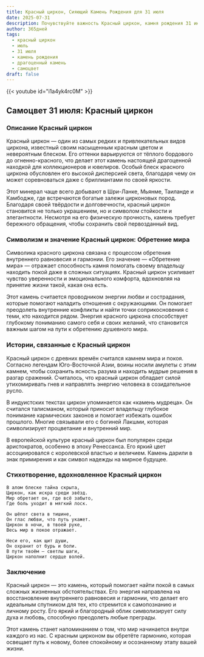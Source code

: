 ```yaml
---
title: Красный циркон, Сияющий Камень Рождения для 31 июля
date: 2025-07-31
description: Почувствуйте важность Красный циркон, камня рождения 31 июля, который символизирует Обретение мира. Пусть его красота и значение осветят ваш день.
author: 365дней
tags:
  - красный циркон
  - июль
  - 31 июля
  - камень рождения
  - драгоценный камень
  - самоцвет
draft: false
---
```


{{< youtube id="i1a4yk4rc0M" >}}

## Самоцвет 31 июля: Красный циркон

### Описание Красный циркон

Красный циркон — один из самых редких и привлекательных видов циркона, известный своим насыщенным красным цветом и невероятным блеском. Его оттенки варьируются от тёплого бордового до огненно-красного, что делает этот камень настоящей драгоценной находкой для коллекционеров и ювелиров. Особый блеск красного циркона обусловлен его высокой дисперсией света, благодаря чему он может соревноваться даже с бриллиантами по своей яркости.

Этот минерал чаще всего добывают в Шри-Ланке, Мьянме, Таиланде и Камбодже, где встречаются богатые залежи цирконовых пород. Благодаря своей твёрдости и долговечности, красный циркон становится не только украшением, но и символом стойкости и элегантности. Несмотря на его физическую прочность, камень требует бережного обращения, чтобы сохранить свой первозданный вид.

### Символизм и значение Красный циркон: Обретение мира

Символика красного циркона связана с процессом обретения внутреннего равновесия и гармонии. Его значение — «Обретение мира» — отражает способность камня помогать своему владельцу находить покой даже в сложных ситуациях. Красный циркон усиливает чувство уверенности и эмоционального комфорта, вдохновляя на принятие жизни такой, какая она есть.

Этот камень считается проводником энергии любви и сострадания, которые помогают наладить отношения с окружающими. Он помогает преодолеть внутренние конфликты и найти точки соприкосновения с теми, кто находится рядом. Энергия красного циркона способствует глубокому пониманию самого себя и своих желаний, что становится важным шагом на пути к обретению душевного мира.

### Истории, связанные с Красный циркон

Красный циркон с древних времён считался камнем мира и покоя. Согласно легендам Юго-Восточной Азии, воины носили амулеты с этим камнем, чтобы сохранить ясность разума и находить мудрые решения в разгар сражений. Считалось, что красный циркон обладает силой утихомиривать гнев и направлять энергию человека в созидательное русло.

В индуистских текстах циркон упоминается как «камень мудреца». Он считался талисманом, который приносит владельцу глубокое понимание кармических законов и помогает избежать ошибок прошлого. Многие связывали его с богиней Лакшми, которая символизирует процветание и внутренний мир.

В европейской культуре красный циркон был популярен среди аристократов, особенно в эпоху Ренессанса. Его яркий цвет ассоциировался с королевской властью и величием. Камень дарили в знак примирения и как символ надежды на мирное будущее.

### Стихотворение, вдохновленное Красный циркон

```
В алом блеске тайна скрыта,  
Циркон, как искра среди звёзд.  
Мир обретает он, где всё забыто,  
Где боль уходит в мягкий лоск.

Он шёпот света в тишине,  
Он глас любви, что путь укажет.  
Циркон в ночи, в твоей руке,  
Весь мир в покое отражает.

Неси его, как щит души,  
Он охранит от бурь и боли.  
В пути твоём — светлы шаги,  
Циркон наполнит сердце волей.
```

### Заключение

Красный циркон — это камень, который помогает найти покой в самых сложных жизненных обстоятельствах. Его энергия направлена на восстановление внутреннего равновесия и гармонии, что делает его идеальным спутником для тех, кто стремится к самопознанию и личному росту. Его яркий и благородный облик символизирует силу духа и любовь, способную преодолеть любые преграды.

Этот камень станет напоминанием о том, что мир начинается внутри каждого из нас. С красным цирконом вы обретёте гармонию, которая освещает путь к новому, более спокойному и осознанному этапу вашей жизни.